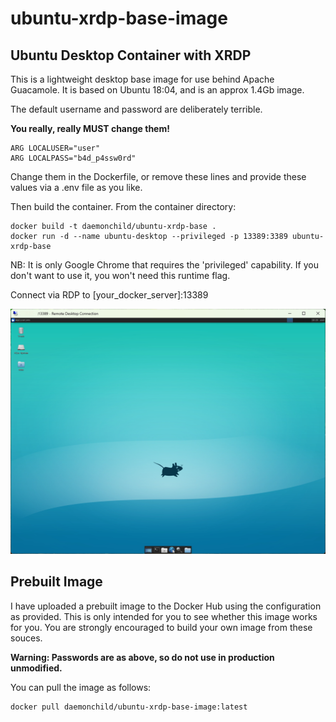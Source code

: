 # ubuntu-xrdp-base-image
## Ubuntu Desktop Container with XRDP

This is a lightweight desktop base image for use behind Apache Guacamole.
It is based on Ubuntu 18:04, and is an approx 1.4Gb image.

The default username and password are deliberately terrible.

**You really, really MUST change them!**

```
ARG LOCALUSER="user"
ARG LOCALPASS="b4d_p4ssw0rd"
```

Change them in the Dockerfile, or remove these lines and provide these values via a .env file as you like.


Then build the container. From the container directory:
```
docker build -t daemonchild/ubuntu-xrdp-base .
docker run -d --name ubuntu-desktop --privileged -p 13389:3389 ubuntu-xrdp-base 
```
NB: It is only Google Chrome that requires the 'privileged' capability. If you don't want to use it, you won't need this runtime flag.


Connect via RDP to [your_docker_server]:13389

![Desktop via RDP](https://github.com/daemonchild/ubuntu-xrdp-base-image/blob/master/docs/ubuntu-xrdp-desktop.png "Desktop via RDP")


## Prebuilt Image

I have uploaded a prebuilt image to the Docker Hub using the configuration as provided. This is only intended for you to see whether this image works for you. You are strongly encouraged to build your own image from these souces.

**Warning: Passwords are as above, so do not use in production unmodified.**

You can pull the image as follows:

```
docker pull daemonchild/ubuntu-xrdp-base-image:latest
```

